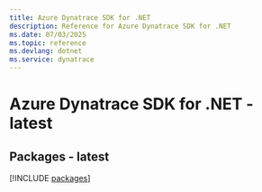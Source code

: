 ```yaml
---
title: Azure Dynatrace SDK for .NET
description: Reference for Azure Dynatrace SDK for .NET
ms.date: 07/03/2025
ms.topic: reference
ms.devlang: dotnet
ms.service: dynatrace
---
```

# Azure Dynatrace SDK for .NET - latest
## Packages - latest
[!INCLUDE [packages](dynatrace-index.md)]